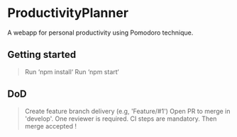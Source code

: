 # ProductivityPlanner

A webapp for personal productivity using Pomodoro technique.

## Getting started

> Run ‘npm install‘
> Run ‘npm start‘

## DoD

> Create feature branch delivery (e.g, 'Feature/#1')
> Open PR to merge in 'develop'.
> One reviewer is required.
> CI steps are mandatory.
> Then merge accepted !